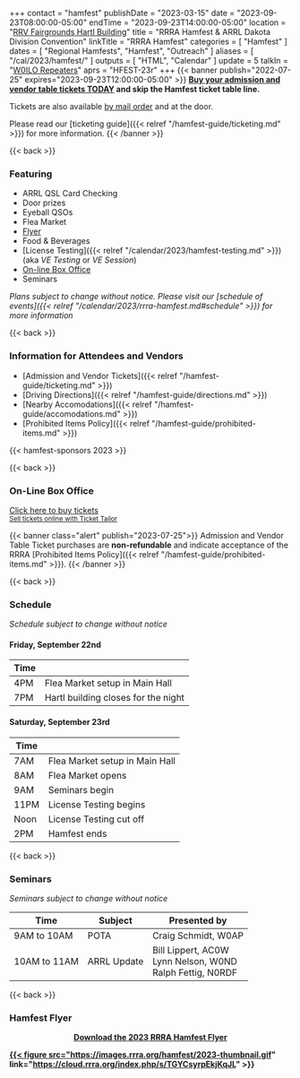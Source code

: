 +++
contact = "hamfest"
publishDate = "2023-03-15"
date = "2023-09-23T08:00:00-05:00"
endTime	 = "2023-09-23T14:00:00-05:00"
location = "[RRV Fairgrounds Hartl Building](/places/rrv-fairgrounds-hartl-building)"
title = "RRRA Hamfest & ARRL Dakota Division Convention"
linkTitle = "RRRA Hamfest"
categories = [ "Hamfest" ]
dates = [ "Regional Hamfests", "Hamfest", "Outreach" ]
aliases = [ "/cal/2023/hamfest/" ]
outputs = [ "HTML", "Calendar" ]
update = 5
talkIn = "[W0ILO Repeaters](/radios/)"
aprs = "HFEST-23r"
+++
{{< banner publish="2022-07-25" expires="2023-09-23T12:00:00-05:00" >}}
**[Buy your admission and vendor table tickets TODAY](https://buytickets.at/redriverradioamateurs/700726/r/calendar-hamfest)
and skip the Hamfest ticket table line.**

Tickets are also available
[by mail order](https://cloud.rrra.org/index.php/s/4LSCD28maTmL7JT)
and at the door.

Please read our
[ticketing guide]({{< relref "/hamfest-guide/ticketing.md" >}})
for more information.
{{< /banner >}}

{{< back >}}
### Featuring

* ARRL QSL Card Checking
* Door prizes
* Eyeball QSOs
* Flea Market
* [Flyer](#hamfest-flyer)
* Food & Beverages
* [License Testing]({{< relref "/calendar/2023/hamfest-testing.md" >}}) (aka *VE Testing* or *VE Session*)
* [On-line Box Office](#on-line-box-office)
* Seminars

*Plans subject to change without notice. Please visit our [schedule of events]({{< relref "/calendar/2023/rrra-hamfest.md#schedule" >}}) for more information*

{{< back >}}
### Information for Attendees and Vendors
* [Admission and Vendor Tickets]({{< relref "/hamfest-guide/ticketing.md" >}})
* [Driving Directions]({{< relref "/hamfest-guide/directions.md" >}})
* [Nearby Accomodations]({{< relref "/hamfest-guide/accomodations.md" >}})
* [Prohibited Items Policy]({{< relref "/hamfest-guide/prohibited-items.md" >}})

{{< hamfest-sponsors 2023 >}}

{{< back >}}

### On-Line Box Office

<!-- Ticket Tailor Widget. Paste this into your website where you want the
widget to appear. Do not change the code or the widget may not work properly.
-->
<div class="tt-widget"><div class="tt-widget-fallback"><p><a
href="https://www.tickettailor.com/all-tickets/redriverradioamateurs/?ref=website_widget"
target="_blank">Click here to buy tickets</a><br /><small><a
href="https://www.tickettailor.com?rf=wdg_99768"
class="tt-widget-powered">Sell tickets online with Ticket
Tailor</a></small></p></div><script
src="https://cdn.tickettailor.com/js/widgets/min/widget.js"
data-url="https://www.tickettailor.com/all-tickets/redriverradioamateurs/"
data-type="inline" data-inline-minimal="true" data-inline-show-logo="false"
data-inline-bg-fill="false" data-inline-inherit-ref-from-url-param=""
data-inline-ref="website_widget"></script></div>
<!-- End of Ticket Tailor Widget -->

{{< banner class="alert" publish="2023-07-25">}}
Admission and Vendor Table Ticket purchases are **non-refundable** and indicate
acceptance of the RRRA
[Prohibited Items Policy]({{< relref "/hamfest-guide/prohibited-items.md" >}}).
{{< /banner >}}

{{< back >}}
### Schedule
*Schedule subject to change without notice*

#### Friday, September 22nd

Time |      |
-----|------|
4PM | Flea Market setup in Main Hall
7PM | Hartl building closes for the night

#### Saturday, September 23rd

Time |      |
-----|------|
7AM | Flea Market setup in Main Hall
8AM | Flea Market opens
9AM | Seminars begin
11PM | License Testing begins
Noon | License Testing cut off
2PM | Hamfest ends

{{< back >}}
### Seminars

*Seminars subject to change without notice*

Time | Subject | Presented by
-----|---------|-------------
9AM to 10AM | POTA | Craig Schmidt, W0AP
10AM to 11AM | ARRL Update | Bill Lippert, AC0W<br>Lynn Nelson, W0ND<br>Ralph Fettig, N0RDF

{{< back >}}
### Hamfest Flyer

<div style="width:100%;text-align:center;margin-bottom:12px;">
<strong><a href="https://cloud.rrra.org/index.php/s/TGYCsyrpEkjKqJL">Download
the 2023 RRRA Hamfest Flyer</s>
</div>

{{< figure src="https://images.rrra.org/hamfest/2023-thumbnail.gif" link="https://cloud.rrra.org/index.php/s/TGYCsyrpEkjKqJL" >}}
